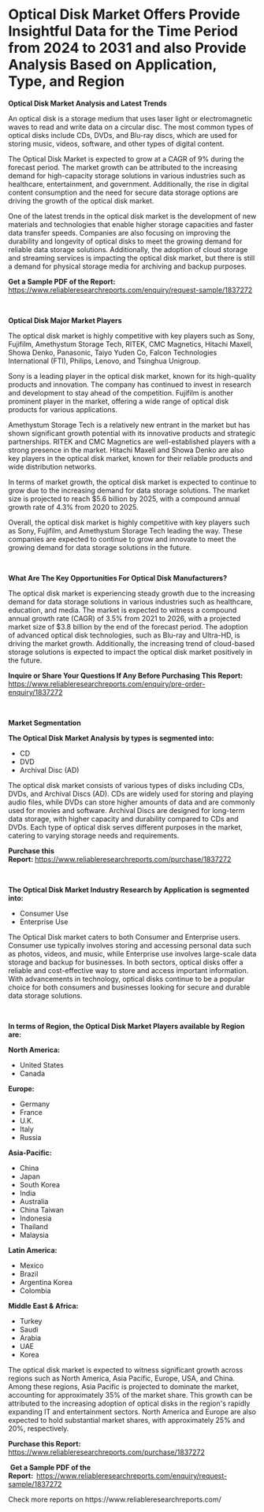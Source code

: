 <p><h1>Optical Disk Market Offers Provide Insightful Data for the Time Period from 2024 to 2031 and also Provide Analysis Based on Application, Type, and Region</h1></p><p><strong>Optical Disk Market Analysis and Latest Trends</strong></p>
<p><p>An optical disk is a storage medium that uses laser light or electromagnetic waves to read and write data on a circular disc. The most common types of optical disks include CDs, DVDs, and Blu-ray discs, which are used for storing music, videos, software, and other types of digital content.</p><p>The Optical Disk Market is expected to grow at a CAGR of 9% during the forecast period. The market growth can be attributed to the increasing demand for high-capacity storage solutions in various industries such as healthcare, entertainment, and government. Additionally, the rise in digital content consumption and the need for secure data storage options are driving the growth of the optical disk market.</p><p>One of the latest trends in the optical disk market is the development of new materials and technologies that enable higher storage capacities and faster data transfer speeds. Companies are also focusing on improving the durability and longevity of optical disks to meet the growing demand for reliable data storage solutions. Additionally, the adoption of cloud storage and streaming services is impacting the optical disk market, but there is still a demand for physical storage media for archiving and backup purposes.</p></p>
<p><strong>Get a Sample PDF of the Report:&nbsp;</strong> <a href="https://www.reliableresearchreports.com/enquiry/request-sample/1837272">https://www.reliableresearchreports.com/enquiry/request-sample/1837272</a></p>
<p>&nbsp;</p>
<p><strong>Optical Disk Major Market Players</strong></p>
<p><p>The optical disk market is highly competitive with key players such as Sony, Fujifilm, Amethystum Storage Tech, RITEK, CMC Magnetics, Hitachi Maxell, Showa Denko, Panasonic, Taiyo Yuden Co, Falcon Technologies International (FTI), Philips, Lenovo, and Tsinghua Unigroup. </p><p>Sony is a leading player in the optical disk market, known for its high-quality products and innovation. The company has continued to invest in research and development to stay ahead of the competition. Fujifilm is another prominent player in the market, offering a wide range of optical disk products for various applications. </p><p>Amethystum Storage Tech is a relatively new entrant in the market but has shown significant growth potential with its innovative products and strategic partnerships. RITEK and CMC Magnetics are well-established players with a strong presence in the market. Hitachi Maxell and Showa Denko are also key players in the optical disk market, known for their reliable products and wide distribution networks. </p><p>In terms of market growth, the optical disk market is expected to continue to grow due to the increasing demand for data storage solutions. The market size is projected to reach $5.6 billion by 2025, with a compound annual growth rate of 4.3% from 2020 to 2025. </p><p>Overall, the optical disk market is highly competitive with key players such as Sony, Fujifilm, and Amethystum Storage Tech leading the way. These companies are expected to continue to grow and innovate to meet the growing demand for data storage solutions in the future.</p></p>
<p>&nbsp;</p>
<p><strong>What Are The Key Opportunities For Optical Disk Manufacturers?</strong></p>
<p><p>The optical disk market is experiencing steady growth due to the increasing demand for data storage solutions in various industries such as healthcare, education, and media. The market is expected to witness a compound annual growth rate (CAGR) of 3.5% from 2021 to 2026, with a projected market size of $3.8 billion by the end of the forecast period. The adoption of advanced optical disk technologies, such as Blu-ray and Ultra-HD, is driving the market growth. Additionally, the increasing trend of cloud-based storage solutions is expected to impact the optical disk market positively in the future.</p></p>
<p><strong>Inquire or Share Your Questions If Any Before Purchasing This Report:</strong> <a href="https://www.reliableresearchreports.com/enquiry/pre-order-enquiry/1837272">https://www.reliableresearchreports.com/enquiry/pre-order-enquiry/1837272</a></p>
<p>&nbsp;</p>
<p><strong>Market Segmentation</strong></p>
<p><strong>The Optical Disk Market Analysis by types is segmented into:</strong></p>
<p><ul><li>CD</li><li>DVD</li><li>Archival Disc (AD)</li></ul></p>
<p><p>The optical disk market consists of various types of disks including CDs, DVDs, and Archival Discs (AD). CDs are widely used for storing and playing audio files, while DVDs can store higher amounts of data and are commonly used for movies and software. Archival Discs are designed for long-term data storage, with higher capacity and durability compared to CDs and DVDs. Each type of optical disk serves different purposes in the market, catering to varying storage needs and requirements.</p></p>
<p><strong>Purchase this Report:&nbsp;</strong><a href="https://www.reliableresearchreports.com/purchase/1837272">https://www.reliableresearchreports.com/purchase/1837272</a></p>
<p>&nbsp;</p>
<p><strong>The Optical Disk Market Industry Research by Application is segmented into:</strong></p>
<p><ul><li>Consumer Use</li><li>Enterprise Use</li></ul></p>
<p><p>The Optical Disk market caters to both Consumer and Enterprise users. Consumer use typically involves storing and accessing personal data such as photos, videos, and music, while Enterprise use involves large-scale data storage and backup for businesses. In both sectors, optical disks offer a reliable and cost-effective way to store and access important information. With advancements in technology, optical disks continue to be a popular choice for both consumers and businesses looking for secure and durable data storage solutions.</p></p>
<p>&nbsp;</p>
<p><strong>In terms of Region, the Optical Disk Market Players available by Region are:</strong></p>
<p>
    <p> <strong> North America: </strong>
        <ul>
            <li>United States</li>
            <li>Canada</li>
        </ul>
        </p> 
    <p> <strong> Europe: </strong>
        <ul>
            <li>Germany</li>
            <li>France</li>
            <li>U.K.</li>
            <li>Italy</li>
            <li>Russia</li>
        </ul>
        </p> 
    <p> <strong> Asia-Pacific: </strong>
        <ul>
            <li>China</li>
            <li>Japan</li>
            <li>South Korea</li>
            <li>India</li>
            <li>Australia</li>
            <li>China Taiwan</li>
            <li>Indonesia</li>
            <li>Thailand</li>
            <li>Malaysia</li>
        </ul>
        </p> 
    <p> <strong> Latin America: </strong>
        <ul>
            <li>Mexico</li>
            <li>Brazil</li>
            <li>Argentina Korea</li>
            <li>Colombia</li>
        </ul>
        </p> 
    <p> <strong> Middle East & Africa: </strong>
        <ul>
            <li>Turkey</li>
            <li>Saudi</li>
            <li>Arabia</li>
            <li>UAE</li>
            <li>Korea</li>
        </ul>
    </p>
    </p>
<p><p>The optical disk market is expected to witness significant growth across regions such as North America, Asia Pacific, Europe, USA, and China. Among these regions, Asia Pacific is projected to dominate the market, accounting for approximately 35% of the market share. This growth can be attributed to the increasing adoption of optical disks in the region's rapidly expanding IT and entertainment sectors. North America and Europe are also expected to hold substantial market shares, with approximately 25% and 20%, respectively.</p></p>
<p><strong>Purchase this Report: </strong><a href="https://www.reliableresearchreports.com/purchase/1837272">https://www.reliableresearchreports.com/purchase/1837272</a></p>
<p>&nbsp;<strong>Get a Sample PDF of the Report:&nbsp;&nbsp;</strong><a href="https://www.reliableresearchreports.com/enquiry/request-sample/1837272">https://www.reliableresearchreports.com/enquiry/request-sample/1837272</a></p>
<p><strong></strong></p>
<p>Check more reports on https://www.reliableresearchreports.com/</p>